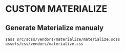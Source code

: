 # CUSTOM MATERIALIZE

## Generate Materialize manualy

```
sass src/scss/vendors/materialize/materialize.scss assets/css/vendors/materialize.css
```
